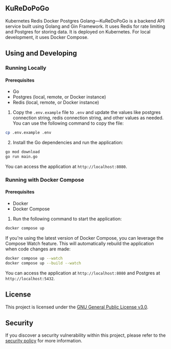 ## KuReDoPoGo

Kubernetes Redis Docker Postgres Golang—KuReDoPoGo is a backend API service built using Golang and Gin Framework. It uses Redis for rate limiting and Postgres for storing data. It is deployed on Kubernetes. For local development, it uses Docker Compose.

## Using and Developing

### Running Locally

#### Prerequisites
- Go
- Postgres (local, remote, or Docker instance)
- Redis (local, remote, or Docker instance)

1. Copy the `.env.example` file to `.env` and update the values like postgres connection string, redis connection string, and other values as needed. You can use the following command to copy the file:

```bash
cp .env.example .env
```

2. Install the Go dependencies and run the application:

```bash
go mod download
go run main.go
```

You can access the application at `http://localhost:8080`.

### Running with Docker Compose

#### Prerequisites

- Docker
- Docker Compose

1. Run the following command to start the application:

```bash
docker compose up
```
If you're using the latest version of Docker Compose, you can leverage the Compose Watch feature. This will automatically rebuild the application when code changes are made:

```bash
docker compose up --watch
docker compose up --build --watch
```

You can access the application at `http://localhost:8080` and Postgres at `http://localhost:5432`.

## License

This project is licensed under the [GNU General Public License v3.0](LICENSE).

## Security

If you discover a security vulnerability within this project, please refer to the [security policy](SECURITY.md) for more information.
